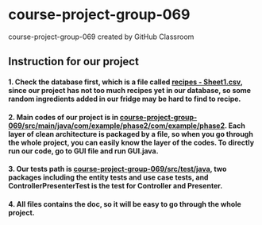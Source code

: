 # course-project-group-069
course-project-group-069 created by GitHub Classroom
## Instruction for our project
#### 1. Check the database first,  which is a file called [recipes - Sheet1.csv](https://github.com/CSC207-UofT/course-project-group-069/blob/main/recipes%20-%20Sheet1.csv), since our project has not too much recipes yet in our database, so some random ingredients added in our fridge may be hard to find to recipe.

#### 2. Main codes of our project is in [course-project-group-069/src/main/java/com/example/phase2/com/example/phase2](https://github.com/CSC207-UofT/course-project-group-069/tree/main/src/main/java/com/example/phase2). Each layer of clean architecture is packaged by a file, so when you go through the whole project, you can easily know the layer of the codes. To directly run our code, go to GUI file and run GUI.java.

#### 3. Our tests path is  [course-project-group-069/src/test/java](https://github.com/CSC207-UofT/course-project-group-069/tree/main/src/main/java/com/example/phase2), two packages including  the entity tests and use case tests, and ControllerPresenterTest is the test for Controller and Presenter.

#### 4. All files contains the doc, so it will be easy to go through the whole project.

